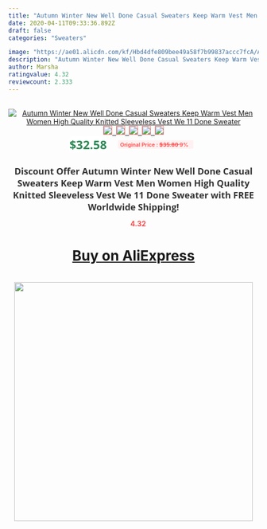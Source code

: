 ```yaml
---
title: "Autumn Winter New Well Done Casual Sweaters Keep Warm Vest Men Women High Quality Knitted Sleeveless Vest We 11 Done Sweater"
date: 2020-04-11T09:33:36.892Z
draft: false
categories: "Sweaters"

image: "https://ae01.alicdn.com/kf/Hbd4dfe809bee49a58f7b99837accc7fcA/Autumn-Winter-New-Well-Done-Casual-Sweaters-Keep-Warm-Vest-Men-Women-High-Quality-Knitted-Sleeveless.jpg"
description: "Autumn Winter New Well Done Casual Sweaters Keep Warm Vest Men Women High Quality Knitted Sleeveless Vest We 11 Done Sweater"
author: Marsha
ratingvalue: 4.32
reviewcount: 2.333
---
```

<br>
<div style="text-align: center;">
<a href="https://s.click.aliexpress.com/e/_A09NiN" target="_blank" rel="nofollow noopener noreferrer"><img alt="Autumn Winter New Well Done Casual Sweaters Keep Warm Vest Men Women High Quality Knitted Sleeveless Vest We 11 Done Sweater" class="magnifier-image" src="https://ae01.alicdn.com/kf/Hbd4dfe809bee49a58f7b99837accc7fcA/Autumn-Winter-New-Well-Done-Casual-Sweaters-Keep-Warm-Vest-Men-Women-High-Quality-Knitted-Sleeveless.jpg_640x640.jpg">
<br>
<img style="border:1px solid salmon" src="https://ae01.alicdn.com/kf/Hbd4dfe809bee49a58f7b99837accc7fcA/Autumn-Winter-New-Well-Done-Casual-Sweaters-Keep-Warm-Vest-Men-Women-High-Quality-Knitted-Sleeveless.jpg_120x120.jpg">&nbsp;&nbsp;<img style="border:1px solid salmon" src="https://ae01.alicdn.com/kf/He7d4983038764f10881262e4f163d55dn/Autumn-Winter-New-Well-Done-Casual-Sweaters-Keep-Warm-Vest-Men-Women-High-Quality-Knitted-Sleeveless.jpg_120x120.jpg">&nbsp;&nbsp;<img style="border:1px solid salmon" src="_120x120.jpg">&nbsp;&nbsp;<img style="border:1px solid salmon" src="_120x120.jpg">&nbsp;&nbsp;<img style="border:1px solid salmon" src="_120x120.jpg"></a></div><br0>
<div style="text-align: center;"><span style="background-color: white; border: 0px; box-sizing: border-box; color: seagreen; display: inline-block; font-family: &quot;open sans&quot; , &quot;arial&quot; , &quot;helvetica&quot; , sans-serif , &quot;heiti&quot;; font-size: 24px; font-stretch: inherit; font-weight: 700; line-height: inherit; margin: 0px 10px 0px 0px; padding: 0px; vertical-align: middle;">$32.58 </span>
<span style="background: rgb(255 , 241 , 241); border-radius: 3px; border: 0px; box-sizing: border-box; color: #ff4747; display: inline-block; font-family: inherit; font-size: 12px; font-stretch: inherit; font-style: inherit; font-variant: inherit; font-weight: 600; line-height: inherit; margin: 0px; padding: 2px 5px; transform: scale(0.9); vertical-align: middle;">Original Price : <b style="text-decoration: line-through;">$35.80 </b> 9%&nbsp;&nbsp;</span></div>
<h1 style="color: #333333; display: inline-block; font-family: &quot;open sans&quot; , &quot;arial&quot; , &quot;helvetica&quot; , sans-serif , &quot;heiti&quot;; font-size: 18px; font-stretch: inherit; font-weight: 700; text-align: center;">Discount Offer Autumn Winter New Well Done Casual Sweaters Keep Warm Vest Men Women High Quality Knitted Sleeveless Vest We 11 Done Sweater with FREE Worldwide Shipping!</h1>
<div style="color: #ff4747; text-align: center;">
<img src="https://4.bp.blogspot.com/-M0ZcTcb-5uY/XleCXlxnR4I/AAAAAAAAAEc/OrjgMkXV1oMQFaCRZj5HQwOCBcu3w1FegCPcBGAYYCw/s1600/star.png" style="height: 15px;">&nbsp;<b>4.32</b></div>
<div class="button_cont" align="center"><a class="buynow_a" href="https://s.click.aliexpress.com/e/_A09NiN" target="_blank" rel="nofollow noopener noreferrer"><H1>Buy on AliExpress</H1></a></div><br>
<div class="separator" style="clear: both; text-align: center;">
<img src="https://lh3.googleusercontent.com/-pTy5HemUv9M/XlePHvY0dAI/AAAAAAAAAE4/0nX5iRUoIWY8eMW9Dpxeirr157OZliDIgCLcBGAsYHQ/s1600/badge.gif" width="480">
</div>
